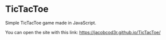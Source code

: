 # TicTacToe
Simple TicTacToe game made in JavaScript.

You can open the site with this link: https://jacobcod3r.github.io/TicTacToe/
